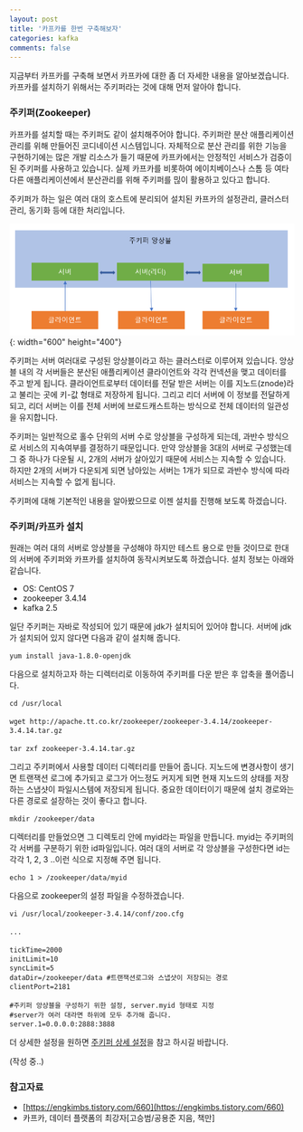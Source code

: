 ```yaml
---
layout: post
title: '카프카를 한번 구축해보자'
categories: kafka
comments: false
---
```


지금부터 카프카를 구축해 보면서 카프카에 대한 좀 더 자세한 내용을 알아보겠습니다. 카프카를 설치하기 위해서는 주키퍼라는 것에 대해 먼저 알아야 합니다.  

### 주키퍼(Zookeeper)
카프카를 설치할 때는 주키퍼도 같이 설치해주어야 합니다. 주키퍼란 분산 애플리케이션 관리를 위해 만들어진 코디네이션 시스템입니다. 자체적으로 분산 관리를 위한 기능을 구현하기에는 많은 개발 리소스가 들기 때문에 카프카에서는 안정적인 서비스가 검증이 된 주키퍼를 사용하고 있습니다. 실제 카프카를 비롯하여 에이치베이스나 스톰 등 여타 다른 애플리케이션에서 분산관리를 위해 주키퍼를 믾이 활용하고 있다고 합니다. 

주키퍼가 하는 일은 여러 대의 호스트에 분리되어 설치된 카프카의 설정관리, 클러스터 관리, 동기화 등에 대한 처리입니다. 


![주키퍼](/assets/img/kafka/kafka-02.PNG){: width="600" height="400"}

주키퍼는 서버 여러대로 구성된 앙상블이라고 하는 클러스터로 이루어져 있습니다. 앙상블 내의 각 서버들은 분산된 애플리케이션 클라이언트와 각각 컨넥션을 맺고 데이터를 주고 받게 됩니다. 클라이언트로부터 데이터를 전달 받은 서버는 이를 지노드(znode)라고 불리는 곳에 키-값 형태로 저장하게 됩니다. 그리고 리더 서버에 이 정보를 전달하게 되고, 리더 서버는 이를 전체 서버에 브로드캐스트하는 방식으로 전체 데이터의 일관성을 유지합니다.

주키퍼는 일반적으로 홀수 단위의 서버 수로 앙상블을 구성하게 되는데, 과반수 방식으로 서비스의 지속여부를 결정하기 때문입니다. 만약 앙상블을 3대의 서버로 구성했는데 그 중 하나가 다운될 시, 2개의 서버가 살아있기 때문에 서비스는 지속할 수 있습니다. 하지만 2개의 서버가 다운되게 되면 남아있는 서버는 1개가 되므로 과반수 방식에 따라 서비스는 지속할 수 없게 됩니다. 

주키퍼에 대해 기본적인 내용을 알아봤으므로 이젠 설치를 진행해 보도록 하겠습니다.

### 주키퍼/카프카 설치
원래는 여러 대의 서버로 앙상블을 구성해야 하지만 테스트 용으로 만들 것이므로 한대의 서버에 주키퍼와 카프카를 설치하여 동작시켜보도록 하겠습니다. 설치 정보는 아래와 같습니다. 

- OS: CentOS 7
- zookeeper 3.4.14
- kafka 2.5

일단 주키퍼는 자바로 작성되어 있기 때문에 jdk가 설치되어 있어야 합니다. 서버에 jdk가 설치되어 있지 않다면 다음과 같이 설치해 줍니다.
```
yum install java-1.8.0-openjdk
```

다음으로 설치하고자 하는 디렉터리로 이동하여 주키퍼를 다운 받은 후 압축을 풀어줍니다. 
```
cd /usr/local

wget http://apache.tt.co.kr/zookeeper/zookeeper-3.4.14/zookeeper-3.4.14.tar.gz

tar zxf zookeeper-3.4.14.tar.gz
```

그리고 주키퍼에서 사용할 데이터 디렉터리를 만들어 줍니다. 지노드에 변경사항이 생기면 트랜잭션 로그에 추가되고 로그가 어느정도 커지게 되면 현재 지노드의 상태를 저장하는 스냅샷이 파일시스템에 저장되게 됩니다. 중요한 데이터이기 때문에 설치 경로와는 다른 경로로 설장하는 것이 좋다고 합니다. 
```
mkdir /zookeeper/data
```

디렉터리를 만들었으면 그 디렉토리 안에 myid라는 파일을 만듭니다. myid는 주키퍼의 각 서버를 구분하기 위한 id파일입니다. 여러 대의 서버로 각 앙상블을 구성한다면 id는 각각 1, 2, 3 ..이런 식으로 지정해 주면 됩니다.
```
echo 1 > /zookeeper/data/myid
```

다음으로 zookeeper의 설정 파일을 수정하겠습니다. 
```
vi /usr/local/zookeeper-3.4.14/conf/zoo.cfg    

...

tickTime=2000 
initLimit=10
syncLimit=5
dataDir=/zookeeper/data #트랜잭션로그와 스냅샷이 저장되는 경로
clientPort=2181

#주키퍼 앙상블을 구성하기 위한 설정, server.myid 형태로 지정
#server가 여러 대라면 하위에 모두 추가해 줍니다.
server.1=0.0.0.0:2888:3888 
```
더 상세한 설정을 원하면 [주키퍼 상세 설정](https://zookeeper.apache.org/doc/current/zookeeperAdmin.html#sc_configuration)을 참고 하시길 바랍니다. 

(작성 중..)

### 참고자료
- [https://engkimbs.tistory.com/660](https://engkimbs.tistory.com/660)
- 카프카, 데이터 플랫폼의 최강자[고승범/공용준 지음, 책만]